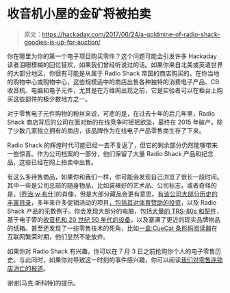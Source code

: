 # 收音机小屋的金矿将被拍卖

> 原文：<https://hackaday.com/2017/06/24/a-goldmine-of-radio-shack-goodies-is-up-for-auction/>

你在哪里为你的第一个电子项目购买零件？这个问题可能会引发许多 Hackaday 读者泪眼模糊的回忆狂欢，如果我们曾经听说过的话。如果你来自北美或英语世界的大部分地区，你很有可能是从属于 Radio Shack 帝国的商店购买的。在你当地的购物中心或购物中心，这些规模适中的商店出售各种独特的消费电子产品、CB 收音机、电脑和电子元件，尤其是在万维网出现之前，它是实验者可以在柜台上购买这些部件的极少数地方之一。

对于零售电子元件购物的粉丝来说，可悲的是，在过去十年的后几年里，Radio Shack 商店背后的公司在面对新的在线竞争时摇摇欲坠，最终在 2015 年破产。除了少数几家独立拥有的商店，该品牌作为在线电子产品零售商生存了下来。

Radio Shack 的辉煌时代可能已经一去不复返了，但它的剩余部分仍然能够带来一些惊喜。作为公司档案的一部分，他们保留了大量 Radio Shack 产品和纪念品，这些已经在网上拍卖中出售。

有这么多待售商品，如果你和我们一样，你可能会发现自己浏览了很长一段时间。其中一些是公司总部的随身物品，比如装裱好的艺术品、公司标志，或者奇怪的是，[[乔治·w·布什]](https://ubidestates.hibid.com/catalog/103245/radioshack-auction--1/?q=bush&ipp=100)的肖像，但是大部分藏品会更有意思。[有该公司大部分历史的丰富目录](https://ubidestates.hibid.com/catalog/103245/radioshack-auction--1/?q=catalogs&ipp=100)，多年来许多促销活动的项目[，包括其对体育赞助的投资](https://ubidestates.hibid.com/catalog/103245/radioshack-auction--1/?q=475&cat=4451&ipp=100)，以及 Radio Shack 产品的无数例子。你会发现大部分的电脑，包括[大量的 TRS-80s 和配件](https://ubidestates.hibid.com/catalog/103245/radioshack-auction--1/?q=TRS-80&ipp=100)，基于电子管的[收音机和 20 世纪 50 年代的设备](https://ubidestates.hibid.com/lot/32248199/realistic-tube-radio--radio-shack-boston-/?q=tube&ipp=100&ref=catalog)，以及塞满了更近的现实品牌物品的纸箱。甚至还发现了一些零售技术的死角，比如[一盒:CueCat 条形码阅读器](https://ubidestates.hibid.com/lot/32248000/cue-cat-samples/?cpage=3&ref=catalog)在互联网繁荣时期，他们显然不能放弃。

如果你对 Radio Shack 有兴趣，你可以在 7 月 3 日之前抢购你个人的电子零售历史。与此同时，如果你对导致这一时刻的事件感兴趣，你可以阅读[我们对零售连锁店消亡的报道](http://hackaday.com/2015/02/05/ive-come-here-to-bury-radio-shack-not-praise-it/)。

谢谢[马克·斯科特]的提示。